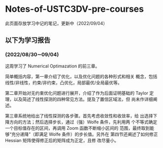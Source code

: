 # Notes-of-USTC3DV-pre-courses

此页面存放学习中记的笔记，更新中（2022/09/04）

## 以下为学习报告

### (2022/08/30∼09/04)
  这周学习了 Numerical Optimazation 的前三章。
  
  简单概括内容，第一章介绍了优化，以及优化问题的各种形式和相关
概念，包括线性/非线性，约束/非约束，凸优化，局部最优/全局最优等。

  第二章开始对无约束优化问题进行展开，介绍了作为后面证明基础的
Taylor 定理，以及简述了线性探测的四种常见方法。提及了置信区域法，但
尚未作详细阐述。

  第三章系统地给出了线性探测的各步骤。首先考虑收敛性和收敛率，给
出选择下降方向的方法；然后选择步长，通过（强）Wolfe 条件，先利用两
个不等式确定一个目标值存在的区间，再调用 Zoom 函数不断缩小区间的
范围，最终取到能够“充分递降”（即满足 Wolfe 条件）的步长值。另外在
第四节还阐述了如何修正 Hessian 矩阵使得修正后的矩阵成为正定，且修
改尽量小。
